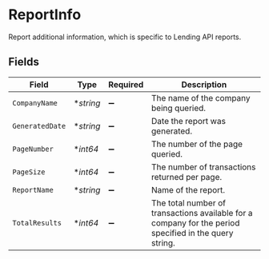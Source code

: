 # ReportInfo

Report additional information, which is specific to Lending API reports.


## Fields

| Field                                                                                                  | Type                                                                                                   | Required                                                                                               | Description                                                                                            |
| ------------------------------------------------------------------------------------------------------ | ------------------------------------------------------------------------------------------------------ | ------------------------------------------------------------------------------------------------------ | ------------------------------------------------------------------------------------------------------ |
| `CompanyName`                                                                                          | **string*                                                                                              | :heavy_minus_sign:                                                                                     | The name of the company being queried.                                                                 |
| `GeneratedDate`                                                                                        | **string*                                                                                              | :heavy_minus_sign:                                                                                     | Date the report was generated.                                                                         |
| `PageNumber`                                                                                           | **int64*                                                                                               | :heavy_minus_sign:                                                                                     | The number of the page queried.                                                                        |
| `PageSize`                                                                                             | **int64*                                                                                               | :heavy_minus_sign:                                                                                     | The number of transactions returned per page.                                                          |
| `ReportName`                                                                                           | **string*                                                                                              | :heavy_minus_sign:                                                                                     | Name of the report.                                                                                    |
| `TotalResults`                                                                                         | **int64*                                                                                               | :heavy_minus_sign:                                                                                     | The total number of transactions available for a company for the period specified in the query string. |
